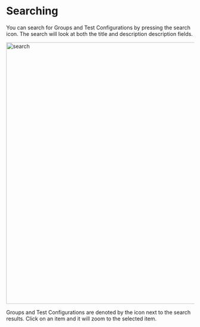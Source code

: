 # Searching
You can search for Groups and Test Configurations by pressing the search icon. The search will look at both the title and description description fields.

<img src="search.png" width="700" alt="search"/>

Groups and Test Configurations are denoted by the icon next to the search results. Click on an item and it will zoom to the selected item.
